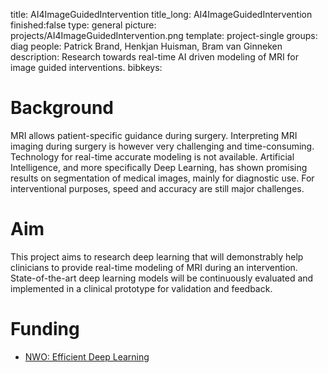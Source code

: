 title: AI4ImageGuidedIntervention 
title_long: AI4ImageGuidedIntervention
finished:false 
type: general 
picture: projects/AI4ImageGuidedIntervention.png
template: project-single 
groups: diag
people: Patrick Brand, Henkjan Huisman, Bram van Ginneken
description: Research towards real-time AI driven modeling of MRI for image guided interventions.
bibkeys:

# Background

MRI allows patient-specific guidance during surgery.
Interpreting MRI imaging during surgery is however very challenging and time-consuming.
Technology for real-time accurate modeling is not available.
Artificial Intelligence, and more specifically Deep Learning, has shown promising results on segmentation of medical images, mainly for diagnostic use.
For interventional purposes, speed and accuracy are still major challenges.

# Aim
This project aims to research deep learning that will demonstrably help clinicians to provide real-time modeling of MRI during an intervention.
State-of-the-art deep learning models will be continuously evaluated and implemented in a clinical prototype for validation and feedback.

# Funding
- [NWO: Efficient Deep Learning](https://efficientdeeplearning.nl/)
